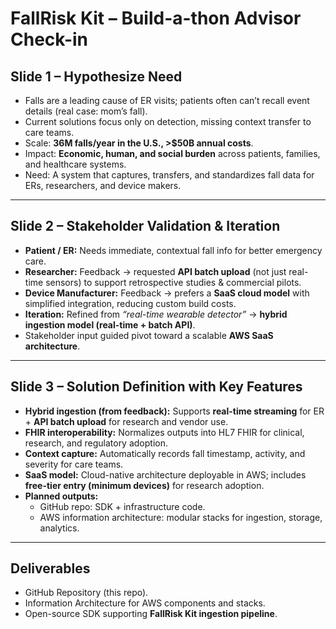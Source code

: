 # FallRisk Kit – Build-a-thon Advisor Check-in

## Slide 1 – Hypothesize Need
- Falls are a leading cause of ER visits; patients often can’t recall event details (real case: mom’s fall).  
- Current solutions focus only on detection, missing context transfer to care teams.  
- Scale: **36M falls/year in the U.S., >$50B annual costs**.  
- Impact: **Economic, human, and social burden** across patients, families, and healthcare systems.  
- Need: A system that captures, transfers, and standardizes fall data for ERs, researchers, and device makers.  

---

## Slide 2 – Stakeholder Validation & Iteration
- **Patient / ER:** Needs immediate, contextual fall info for better emergency care.  
- **Researcher:** Feedback → requested **API batch upload** (not just real-time sensors) to support retrospective studies & commercial pilots.  
- **Device Manufacturer:** Feedback → prefers a **SaaS cloud model** with simplified integration, reducing custom build costs.  
- **Iteration:** Refined from *“real-time wearable detector”* → **hybrid ingestion model (real-time + batch API)**.  
- Stakeholder input guided pivot toward a scalable **AWS SaaS architecture**.  

---

## Slide 3 – Solution Definition with Key Features
- **Hybrid ingestion (from feedback):** Supports **real-time streaming** for ER + **API batch upload** for research and vendor use.  
- **FHIR interoperability:** Normalizes outputs into HL7 FHIR for clinical, research, and regulatory adoption.  
- **Context capture:** Automatically records fall timestamp, activity, and severity for care teams.  
- **SaaS model:** Cloud-native architecture deployable in AWS; includes **free-tier entry (minimum devices)** for research adoption.  
- **Planned outputs:**  
  - GitHub repo: SDK + infrastructure code.  
  - AWS information architecture: modular stacks for ingestion, storage, analytics.  

---

## Deliverables
- GitHub Repository (this repo).  
- Information Architecture for AWS components and stacks.  
- Open-source SDK supporting **FallRisk Kit ingestion pipeline**.  